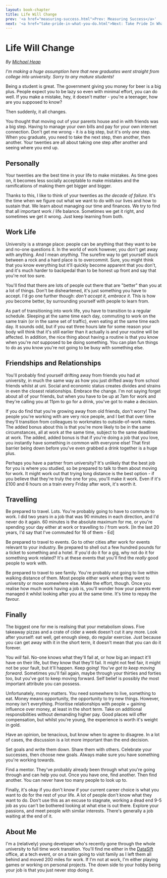 ```yaml
---
layout: book-chapter
title: Life Will Change
prev: '<a href="measuring-success.html">Prev: Measuring Success</a>'
next: '<a href="take-pride-in-what-you-do.html">Next: Take Pride In What You Do</a>'
---
```


# Life Will Change

_By [Michael Heap](#about_me)_

*I'm making a huge assumption here that new graduates went straight from college into university. Sorry to any mature students!*

Being a student is great. The government giving you money for beer is a big plus. People expect you to be lazy so even with minimal effort, you can do well. If you make a mistake, hey, it doesn't matter - you're a teenager, how are you supposed to know?

Then suddenly, it all changes.

You thought that moving out of your parents house and in with friends was a big step. Having to manage your own bills and pay for your own internet connection. Don't get me wrong - it *is* a big step, but it's only *one* step. When you graduate, you need to take the next step, then another, then another. Your twenties are all about taking one step after another and seeing where you end up.

## Personally

Your twenties are the best time in your life to make mistakes. As time goes on, it becomes less socially acceptable to make mistakes and the ramifications of making them get bigger and bigger.

Thanks to this, I like to think of your twenties as *the decade of failure*. It's the time when we figure out what we want to do with our lives and how to sustain that. We learn about managing our time and finances. We try to find that all important work / life balance. Sometimes we get it right, and sometimes we get it wrong. Just keep learning from both.

## Work Life

University is a strange place: people can be anything that they want to be and no-one questions it. In the world of work however, you don't get away with anything. And I mean *anything*. The surefire way to get yourself stuck between a rock and a hard place is to overcommit. Sure, you might think that you know everything but it'll quickly become apparent that you don't, and it's much harder to backpedal than to be honest up front and say that you're not too sure.

You'll find that there are lots of people out there that are "better" than you at a lot of things. Don't be disheartened, it's just something you have to accept. I'd go one further though: *don't accept it, embrace it*. This is how *you* become better, by surrounding yourself with people to learn from.

As part of transitioning into work life, you have to transition to a regular schedule. Sleeping at the same time each day, commuting to work on the same train (or in the same set of traffic), even eating at the same time each day. It sounds odd, but if you eat three hours late for some reason your body will think that it's still earlier than it actually is and your routine will be affected. In addition, the nice thing about having a routine is that you know when you're *not* supposed to be doing something. You can plan fun things to do as you know you're not going to be busy with something else.

## Friendships and Relationships

You'll probably find yourself drifting away from friends you had at university, in much the same way as how you just drifted away from school friends whilst at uni. Social and economic status creates divides and strains in even the closest relationships. Embrace the change. I'm not saying forget about all of your friends, but when you have to be up at 7am for work and they're calling you at 11pm to go for a drink, you've got to make a decision.

If you do find that you're growing away from old friends, don't worry! The people you're working with are very nice people, and I bet that over time they'll transition from colleagues to workmates to outside-of-work mates. The added bonus about this is that you're more likely to be in the same circumstances, all at work at the same time, subject to the same deadlines at work. The added, added bonus is that if you're doing a job that you love, you instantly have something in common with everyone else! That first barrier being down before you've even grabbed a drink together is a huge plus.

Perhaps you have a partner from university? It's unlikely that the best job for you is where you studied, so be prepared to talk to them about moving for work. It might work out that trying long distance is the best option - if you believe that they're truly the one for you, you'll make it work. Even if it's £100 and 6 hours on a train every Friday after work, it's worth it.

## Travelling

Be prepared to travel. Lots. You're probably going to have to commute to work. I did two years in a job that was 90 minutes in each direction, and I'd never do it again. 60 minutes is the absolute maximum for me, or you're spending your day either at work or travelling to / from work. \[In the last 20 years, I'd say that I've commuted for 16 of them - Ed\]

Be prepared to travel to events. Go to other cities after work for events relevant to your industry. Be prepared to shell out a few hundred pounds for a ticket to something and a hotel. If you'd do it for a gig, why not do it for something work related? It's at these events that you'll find the *really* good people to work with.

Be prepared to travel to see family. You're probably not going to live within walking distance of them. Most people either work where they went to university or move somewhere else. Make the effort, though. Once you realise how much work having a job is, you'll wonder how your parents ever managed it whilst looking after you at the same time. It's time to repay the favour.

## Finally

The biggest one for me is realising that your metabolism slows. Five takeaway pizzas and a crate of cider a week doesn't cut it any more. Look after yourself: eat well, get enough sleep, do regular exercise. Just because you can get away with it in the short term, it doesn't mean that you can do it forever.

You *will* fail. No-one knows what they'll fail at, or how big an impact it'll have on their life, but they know that they'll fail. It might not feel fair, it might not be your fault, but it'll happen. Keep going! *You've got to keep moving forward*. Sometimes you'll fail again, maybe through your thirties and forties too, but you've got to keep moving forward. Self belief is possibly *the* most important attribute you can possess.

Unfortunately, money matters. You need somewhere to live, something to eat. Money means opportunity, the opportunity to try new things. However, money isn't everything. Prioritise relationships with people + gaining influence over money, at least in the short term. Take on additional responsibilities without demanding higher pay. Good places will offer compensation, but whilst you're young, the experience is worth it's weight in gold.

Have an opinion, be tenacious, but know when to agree to disagree. In a lot of cases, the discussion is a lot more important than the end decision.

Set goals and write them down. Share them with others. Celebrate your successes, then choose new goals. Always make sure you have something you're working towards.

Find a mentor. They've probably already been through what you're going through and can help you out. Once you have one, find another. Then find another. You can never have too many people to look up to.

Finally, it's okay if you don't know if your current career choice is what you want to do for the rest of your life. A lot of people don't know what they want to do. Don't use this as an excuse to stagnate, working a dead end 9-5 job as you can't be bothered looking at what else is out there. Explore your passions, and meet people with similar interests. There's generally a job waiting at the end of it.

## About Me

I'm a (relatively) young developer who's recently gone through the whole university to full time work transition. You'll find me either in the [DataSift](http://datasift.com) office, at a tech event, or on a train going to visit family as I left them all behind and moved 200 miles for work. If I'm not at work, I'm either playing games or working on personal projects. The down side to your hobby being your job is that you just never stop doing it.
